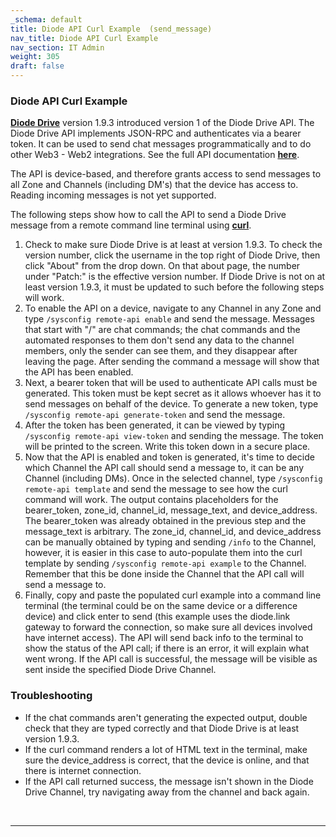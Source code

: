 ```yaml
---
_schema: default
title: Diode API Curl Example  (send_message)
nav_title: Diode API Curl Example
nav_section: IT Admin
weight: 305
draft: false
---
```

### **Diode API Curl Example**

<a href="https://diode.io/solutions/app/" target="_blank" rel="noopener"><strong>Diode Drive</strong></a> version 1.9.3 introduced version 1 of the Diode Drive API. The Diode Drive API implements JSON-RPC and authenticates via a bearer token. It can be used to send chat messages programmatically and to do other Web3 - Web2 integrations. See the full API documentation <a href="https://support.diode.io/article/u2888tkk38-diode-drive-api-joa" target="_blank" rel="noopener"><strong>here</strong></a>.

The API is device-based, and therefore grants access to send messages to all Zone and Channels (including DM's) that the device has access to. Reading incoming messages is not yet supported.

The following steps show how to call the API to send a Diode Drive message from a remote command line terminal using <a href="https://github.com/curl/curl" target="_blank" rel="noopener"><strong>curl</strong></a>.

1. Check to make sure Diode Drive is at least at version 1.9.3. To check the version number, click the username in the top right of Diode Drive, then click "About" from the drop down. On that about page, the number under "Patch:" is the effective version number. If Diode Drive is not on at least version 1.9.3, it must be updated to such before the following steps will work.
2. To enable the API on a device, navigate to any Channel in any Zone and type `/sysconfig remote-api enable` and send the message. Messages that start with "/" are chat commands; the chat commands and the automated responses to them don't send any data to the channel members, only the sender can see them, and they disappear after leaving the page. After sending the command a message will show that the API has been enabled.
3. Next, a bearer token that will be used to authenticate API calls must be generated. This token must be kept secret as it allows whoever has it to send messages on behalf of the device. To generate a new token, type `/sysconfig remote-api generate-token` and send the message.
4. After the token has been generated, it can be viewed by typing `/sysconfig remote-api view-token` and sending the message. The token will be printed to the screen. Write this token down in a secure place.
5. Now that the API is enabled and token is generated, it's time to decide which Channel the API call should send a message to, it can be any Channel (including DMs). Once in the selected channel, type `/sysconfig remote-api template` and send the message to see how the curl command will work. The output contains placeholders for the bearer\_token, zone\_id, channel\_id, message\_text, and device\_address. The bearer\_token was already obtained in the previous step and the message\_text is arbitrary. The zone\_id, channel\_id, and device\_address can be manually obtained by typing and sending `/info` to the Channel, however, it is easier in this case to auto-populate them into the curl template by sending `/sysconfig remote-api example` to the Channel. Remember that this be done inside the Channel that the API call will send a message to.
6. Finally, copy and paste the populated curl example into a command line terminal (the terminal could be on the same device or a difference device) and click enter to send (this example uses the diode.link gateway to forward the connection, so make sure all devices involved have internet access). The API will send back info to the terminal to show the status of the API call; if there is an error, it will explain what went wrong. If the API call is successful, the message will be visible as sent inside the specified Diode Drive Channel.

### **Troubleshooting**

* If the chat commands aren't generating the expected output, double check that they are typed correctly and that Diode Drive is at least version 1.9.3.
* If the curl command renders a lot of HTML text in the terminal, make sure the device\_address is correct, that the device is online, and that there is internet connection.
* If the API call returned success, the message isn't shown in the Diode Drive Channel, try navigating away from the channel and back again.

&nbsp;

---

&nbsp;